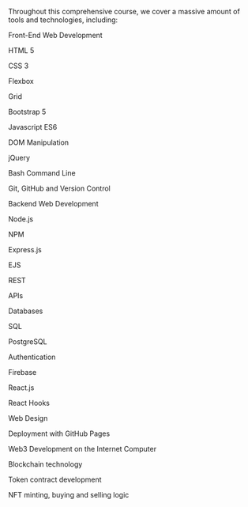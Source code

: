 Throughout this comprehensive course, we cover a massive amount of tools and technologies, including:

Front-End Web Development

HTML 5

CSS 3

Flexbox

Grid

Bootstrap 5

Javascript ES6

DOM Manipulation

jQuery

Bash Command Line

Git, GitHub and Version Control

Backend Web Development

Node.js

NPM

Express.js

EJS

REST

APIs

Databases

SQL

PostgreSQL

Authentication

Firebase

React.js

React Hooks

Web Design

Deployment with GitHub Pages

Web3 Development on the Internet Computer

Blockchain technology

Token contract development

NFT minting, buying and selling logic
